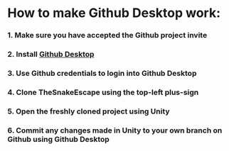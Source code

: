# How to make Github Desktop work:

### 1. Make sure you have accepted the Github project invite
### 2. Install [Github Desktop](https://desktop.github.com/)
### 3. Use Github credentials to login into Github Desktop
### 4. Clone TheSnakeEscape using the top-left plus-sign
### 5. Open the freshly cloned project using Unity
### 6. Commit any changes made in Unity to your own branch on Github using Github Desktop
